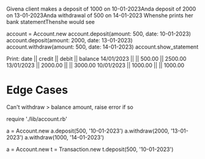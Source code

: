 Givena client makes a deposit of 1000 on 10-01-2023Anda deposit of 2000 on 13-01-2023Anda withdrawal of 500 on 14-01-2023
Whenshe prints her bank statementThenshe would see

account = Account.new
account.deposit(amount: 500, date: 10-01-2023)
account.deposit(amount: 2000, date: 13-01-2023)
account.withdraw(amount: 500, date: 14-01-2023)
account.show_statement

Print:
date || credit || debit || balance
14/01/2023 || || 500.00 || 2500.00
13/01/2023 || 2000.00 || || 3000.00
10/01/2023 || 1000.00 || || 1000.00

# Edge Cases

Can't withdraw > balance amount, raise error if so

require './lib/account.rb'

a = Account.new
a.deposit(500, '10-01-2023')
a.withdraw(2000, '13-01-2023')
a.withdraw(1000, '14-01-2023')

a = Account.new
t = Transaction.new
t.deposit(500, '10-01-2023')
